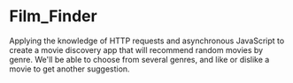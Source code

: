 # Film_Finder
 Applying the knowledge of HTTP requests and asynchronous JavaScript to create a movie discovery app that will recommend random movies by genre.  We'll be able to choose from several genres, and like or dislike a movie to get another suggestion.
